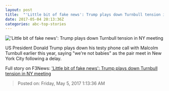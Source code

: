 ```yaml
---
layout: post
title:  "'Little bit of fake news': Trump plays down Turnbull tension in NY meeting"
date: 2017-05-04 20:13:36Z
categories: abc-top-stories
---
```


!['Little bit of fake news': Trump plays down Turnbull tension in NY meeting](http://www.abc.net.au/news/image/8499716-1x1-700x700.jpg)

US President Donald Trump plays down his testy phone call with Malcolm Turnbull earlier this year, saying "we're not babies" as the pair meet in New York City following a delay.


Full story on F3News: ['Little bit of fake news': Trump plays down Turnbull tension in NY meeting](http://www.f3nws.com/n/eBYgUE)

> Posted on: Friday, May 5, 2017 1:13:36 AM
